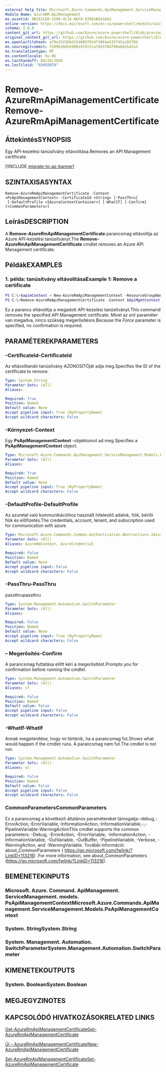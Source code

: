 ```yaml
---
external help file: Microsoft.Azure.Commands.ApiManagement.ServiceManagement.dll-Help.xml
Module Name: AzureRM.ApiManagement
ms.assetid: 9B261CD8-5209-4C14-A6F8-97D61B641642
online version: https://docs.microsoft.com/en-us/powershell/module/azurerm.apimanagement/remove-azurermapimanagementcertificate
schema: 2.0.0
content_git_url: https://github.com/Azure/azure-powershell/blob/preview/src/ResourceManager/ApiManagement/Commands.ApiManagement/help/Remove-AzureRmApiManagementCertificate.md
original_content_git_url: https://github.com/Azure/azure-powershell/blob/preview/src/ResourceManager/ApiManagement/Commands.ApiManagement/help/Remove-AzureRmApiManagementCertificate.md
ms.openlocfilehash: a70e3323bbd154005f014f1064a535f45a102f8d
ms.sourcegitcommit: f599b50d5e980197d1fca769378df90a842b42a1
ms.translationtype: MT
ms.contentlocale: hu-HU
ms.lasthandoff: 08/20/2020
ms.locfileid: "93492074"
---
```

# <span data-ttu-id="45eed-101">Remove-AzureRmApiManagementCertificate</span><span class="sxs-lookup"><span data-stu-id="45eed-101">Remove-AzureRmApiManagementCertificate</span></span>

## <span data-ttu-id="45eed-102">Áttekintés</span><span class="sxs-lookup"><span data-stu-id="45eed-102">SYNOPSIS</span></span>
<span data-ttu-id="45eed-103">Egy API-kezelési tanúsítvány eltávolítása.</span><span class="sxs-lookup"><span data-stu-id="45eed-103">Removes an API Management certificate.</span></span>

[!INCLUDE [migrate-to-az-banner](../../includes/migrate-to-az-banner.md)]

## <span data-ttu-id="45eed-104">SZINTAXISA</span><span class="sxs-lookup"><span data-stu-id="45eed-104">SYNTAX</span></span>

```
Remove-AzureRmApiManagementCertificate -Context <PsApiManagementContext> -CertificateId <String> [-PassThru]
 [-DefaultProfile <IAzureContextContainer>] [-WhatIf] [-Confirm] [<CommonParameters>]
```

## <span data-ttu-id="45eed-105">Leírás</span><span class="sxs-lookup"><span data-stu-id="45eed-105">DESCRIPTION</span></span>
<span data-ttu-id="45eed-106">A **Remove-AzureRmApiManagementCertificate** parancsmag eltávolítja az Azure API-kezelési tanúsítványt.</span><span class="sxs-lookup"><span data-stu-id="45eed-106">The **Remove-AzureRmApiManagementCertificate** cmdlet removes an Azure API Management certificate.</span></span>

## <span data-ttu-id="45eed-107">Példák</span><span class="sxs-lookup"><span data-stu-id="45eed-107">EXAMPLES</span></span>

### <span data-ttu-id="45eed-108">1. példa: tanúsítvány eltávolítása</span><span class="sxs-lookup"><span data-stu-id="45eed-108">Example 1: Remove a certificate</span></span>
```powershell
PS C:\>$apimContext = New-AzureRmApiManagementContext -ResourceGroupName "Api-Default-WestUS" -ServiceName "contoso"
PS C:\>Remove-AzureRmApiManagementCertificate -Context $ApiMgmtContext -CertificateId "0123456789" -Force
```

<span data-ttu-id="45eed-109">Ez a parancs eltávolítja a megadott API-kezelési tanúsítványt.</span><span class="sxs-lookup"><span data-stu-id="45eed-109">This command removes the specified API Management certificate.</span></span>
<span data-ttu-id="45eed-110">Mivel az *erő* paraméter van megadva, nincs szükség megerősítésre.</span><span class="sxs-lookup"><span data-stu-id="45eed-110">Because the *Force* parameter is specified, no confirmation is required.</span></span>

## <span data-ttu-id="45eed-111">PARAMÉTEREK</span><span class="sxs-lookup"><span data-stu-id="45eed-111">PARAMETERS</span></span>

### <span data-ttu-id="45eed-112">-CertificateId</span><span class="sxs-lookup"><span data-stu-id="45eed-112">-CertificateId</span></span>
<span data-ttu-id="45eed-113">Az eltávolítandó tanúsítvány AZONOSÍTÓját adja meg.</span><span class="sxs-lookup"><span data-stu-id="45eed-113">Specifies the ID of the certificate to remove.</span></span>

```yaml
Type: System.String
Parameter Sets: (All)
Aliases:

Required: True
Position: Named
Default value: None
Accept pipeline input: True (ByPropertyName)
Accept wildcard characters: False
```

### <span data-ttu-id="45eed-114">-Környezet</span><span class="sxs-lookup"><span data-stu-id="45eed-114">-Context</span></span>
<span data-ttu-id="45eed-115">Egy **PsApiManagementContext** -objektumot ad meg.</span><span class="sxs-lookup"><span data-stu-id="45eed-115">Specifies a **PsApiManagementContext** object.</span></span>

```yaml
Type: Microsoft.Azure.Commands.ApiManagement.ServiceManagement.Models.PsApiManagementContext
Parameter Sets: (All)
Aliases:

Required: True
Position: Named
Default value: None
Accept pipeline input: True (ByPropertyName)
Accept wildcard characters: False
```

### <span data-ttu-id="45eed-116">-DefaultProfile</span><span class="sxs-lookup"><span data-stu-id="45eed-116">-DefaultProfile</span></span>
<span data-ttu-id="45eed-117">Az azuretal való kommunikációhoz használt hitelesítő adatok, fiók, bérlői fiók és előfizetés.</span><span class="sxs-lookup"><span data-stu-id="45eed-117">The credentials, account, tenant, and subscription used for communication with azure.</span></span>

```yaml
Type: Microsoft.Azure.Commands.Common.Authentication.Abstractions.IAzureContextContainer
Parameter Sets: (All)
Aliases: AzureRmContext, AzureCredential

Required: False
Position: Named
Default value: None
Accept pipeline input: False
Accept wildcard characters: False
```

### <span data-ttu-id="45eed-118">-PassThru</span><span class="sxs-lookup"><span data-stu-id="45eed-118">-PassThru</span></span>
<span data-ttu-id="45eed-119">passthru</span><span class="sxs-lookup"><span data-stu-id="45eed-119">passthru</span></span>

```yaml
Type: System.Management.Automation.SwitchParameter
Parameter Sets: (All)
Aliases:

Required: False
Position: Named
Default value: None
Accept pipeline input: True (ByPropertyName)
Accept wildcard characters: False
```

### <span data-ttu-id="45eed-120">– Megerősítés</span><span class="sxs-lookup"><span data-stu-id="45eed-120">-Confirm</span></span>
<span data-ttu-id="45eed-121">A parancsmag futtatása előtt kéri a megerősítést.</span><span class="sxs-lookup"><span data-stu-id="45eed-121">Prompts you for confirmation before running the cmdlet.</span></span>

```yaml
Type: System.Management.Automation.SwitchParameter
Parameter Sets: (All)
Aliases: cf

Required: False
Position: Named
Default value: False
Accept pipeline input: False
Accept wildcard characters: False
```

### <span data-ttu-id="45eed-122">-WhatIf</span><span class="sxs-lookup"><span data-stu-id="45eed-122">-WhatIf</span></span>
<span data-ttu-id="45eed-123">Annak megjelenítése, hogy mi történik, ha a parancsmag fut.</span><span class="sxs-lookup"><span data-stu-id="45eed-123">Shows what would happen if the cmdlet runs.</span></span>
<span data-ttu-id="45eed-124">A parancsmag nem fut.</span><span class="sxs-lookup"><span data-stu-id="45eed-124">The cmdlet is not run.</span></span>

```yaml
Type: System.Management.Automation.SwitchParameter
Parameter Sets: (All)
Aliases: wi

Required: False
Position: Named
Default value: False
Accept pipeline input: False
Accept wildcard characters: False
```

### <span data-ttu-id="45eed-125">CommonParameters</span><span class="sxs-lookup"><span data-stu-id="45eed-125">CommonParameters</span></span>
<span data-ttu-id="45eed-126">Ez a parancsmag a következő általános paramétereket támogatja:-debug,-ErrorAction,-ErrorVariable,-InformationAction,-InformationVariable,-,-PipelineVariable-WarningAction</span><span class="sxs-lookup"><span data-stu-id="45eed-126">This cmdlet supports the common parameters: -Debug, -ErrorAction, -ErrorVariable, -InformationAction, -InformationVariable, -OutVariable, -OutBuffer, -PipelineVariable, -Verbose, -WarningAction, and -WarningVariable.</span></span> <span data-ttu-id="45eed-127">További információ: about_CommonParameters ( https://go.microsoft.com/fwlink/?LinkID=113216) .</span><span class="sxs-lookup"><span data-stu-id="45eed-127">For more information, see about_CommonParameters (https://go.microsoft.com/fwlink/?LinkID=113216).</span></span>

## <span data-ttu-id="45eed-128">BEMENETEK</span><span class="sxs-lookup"><span data-stu-id="45eed-128">INPUTS</span></span>

### <span data-ttu-id="45eed-129">Microsoft. Azure. Command. ApiManagement. ServiceManagement. models. PsApiManagementContext</span><span class="sxs-lookup"><span data-stu-id="45eed-129">Microsoft.Azure.Commands.ApiManagement.ServiceManagement.Models.PsApiManagementContext</span></span>

### <span data-ttu-id="45eed-130">System. String</span><span class="sxs-lookup"><span data-stu-id="45eed-130">System.String</span></span>

### <span data-ttu-id="45eed-131">System. Management. Automation. SwitchParameter</span><span class="sxs-lookup"><span data-stu-id="45eed-131">System.Management.Automation.SwitchParameter</span></span>

## <span data-ttu-id="45eed-132">KIMENETEK</span><span class="sxs-lookup"><span data-stu-id="45eed-132">OUTPUTS</span></span>

### <span data-ttu-id="45eed-133">System. Boolean</span><span class="sxs-lookup"><span data-stu-id="45eed-133">System.Boolean</span></span>

## <span data-ttu-id="45eed-134">MEGJEGYZI</span><span class="sxs-lookup"><span data-stu-id="45eed-134">NOTES</span></span>

## <span data-ttu-id="45eed-135">KAPCSOLÓDÓ HIVATKOZÁSOK</span><span class="sxs-lookup"><span data-stu-id="45eed-135">RELATED LINKS</span></span>

[<span data-ttu-id="45eed-136">Get-AzureRmApiManagementCertificate</span><span class="sxs-lookup"><span data-stu-id="45eed-136">Get-AzureRmApiManagementCertificate</span></span>](./Get-AzureRmApiManagementCertificate.md)

[<span data-ttu-id="45eed-137">Új – AzureRmApiManagementCertificate</span><span class="sxs-lookup"><span data-stu-id="45eed-137">New-AzureRmApiManagementCertificate</span></span>](./New-AzureRmApiManagementCertificate.md)

[<span data-ttu-id="45eed-138">Set-AzureRmApiManagementCertificate</span><span class="sxs-lookup"><span data-stu-id="45eed-138">Set-AzureRmApiManagementCertificate</span></span>](./Set-AzureRmApiManagementCertificate.md)


